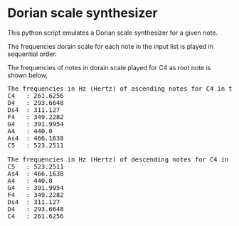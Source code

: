# Dorian scale synthesizer

This python script emulates a Dorian scale synthesizer for a given note.

The frequencies dorain scale for each note in the input list is played in sequential order.

The frequencies of notes in dorain scale played for C4 as root note is shown below,

<pre>
The frequencies in Hz (Hertz) of ascending notes for C4 in the dorian scale
C4   : 261.6256
D4   : 293.6648
Ds4  : 311.127
F4   : 349.2282
G4   : 391.9954
A4   : 440.0
As4  : 466.1638
C5   : 523.2511

The frequencies in Hz (Hertz) of descending notes for C4 in the dorian scale
C5   : 523.2511
As4  : 466.1638
A4   : 440.0
G4   : 391.9954
F4   : 349.2282
Ds4  : 311.127
D4   : 293.6648
C4   : 261.6256
